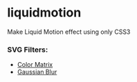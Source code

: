 # liquidmotion
Make Liquid Motion effect using only CSS3

### SVG Filters:
- [Color Matrix](https://developer.mozilla.org/en-US/docs/Web/SVG/Element/feColorMatrix)
- [Gaussian Blur](https://developer.mozilla.org/en-US/docs/Web/SVG/Element/feGaussianBlur)